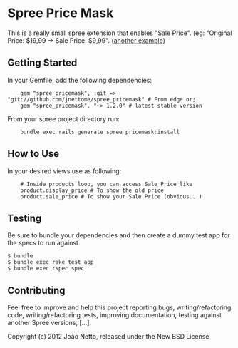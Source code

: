 Spree Price Mask
================

This is a really small spree extension that enables "Sale Price".
(eg: "Original Price: $19,99 -> Sale Price: $9,99". ([another example](http://demo.spreecommerce.com/products/xm-inno-xm2go-portable-satellite-radio-mp3-player-and-home-kit))

Getting Started
---------------

In your Gemfile, add the following dependencies:

        gem "spree_pricemask", :git => "git://github.com/jnettome/spree_pricemask" # From edge or;
        gem "spree_pricemask", "~> 1.2.0" # latest stable version

From your spree project directory run:

        bundle exec rails generate spree_pricemask:install
        

How to Use
----------

In your desired views use as following:

        # Inside products loop, you can access Sale Price like
        product.display_price # To show the old price
        product.sale_price # To show your Sale Price (obvious...)

Testing
-------

Be sure to bundle your dependencies and then create a dummy test app for the specs to run against.

    $ bundle
    $ bundle exec rake test_app
    $ bundle exec rspec spec


Contributing
------------

Feel free to improve and help this project reporting bugs, writing/refactoring code, writing/refactoring tests, improving documentation, testing against another Spree versions, [...].

Copyright (c) 2012 João Netto, released under the New BSD License